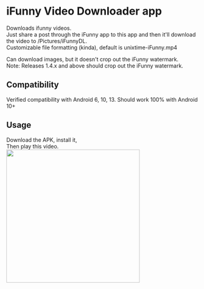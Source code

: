 # iFunny Video Downloader app
Downloads ifunny videos. \
Just share a post through the iFunny app to this app and then it'll download the video to /Pictures/iFunnyDL. \
Customizable file formatting (kinda), default is unixtime-iFunny.mp4

Can download images, but it doesn't crop out the iFunny watermark. \
Note: Releases 1.4.x and above should crop out the iFunny watermark. 

## Compatibility
Verified compatibility with Android 6, 10, 13. 
Should work 100% with Android 10+ 

## Usage
Download the APK, install it, \
Then play this video. \
<a href="https://imgur.com/KhgcT8b"><img width=350 src="https://i.imgur.com/6C7LDXA.png" /></a>

<!-- ## Known bugs -->
<!-- The following error message comes up after the app is done cropping an image. This is caused by the app not asking FileInputStream to close. 
```agsl
    E/System: java.io.IOException: close failed: EACCES (Permission denied)
``` -->
